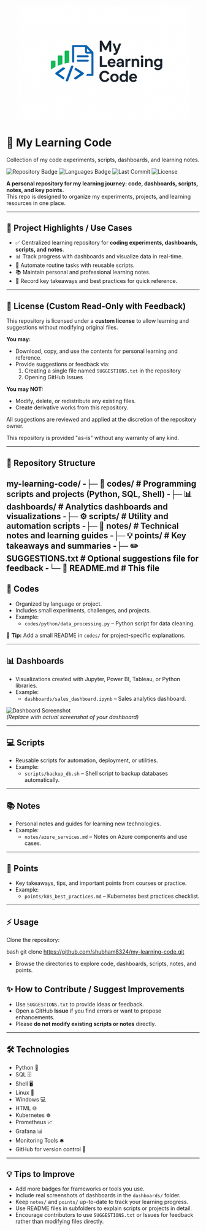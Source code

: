 <p align="center">
  <img src="/logo.png" alt="My Learning Code Logo" width="450"/>
</p>

# 🌟 My Learning Code
Collection of my code experiments, scripts, dashboards, and learning notes.

![Repository Badge](https://img.shields.io/badge/status-active-brightgreen)
![Languages Badge](https://img.shields.io/badge/languages-Python%2CSQL%2CShell-blue)
![Last Commit](https://img.shields.io/github/last-commit/shubham8324/my-learning-code)
![License](https://img.shields.io/badge/license-Custom-lightgrey)

**A personal repository for my learning journey: code, dashboards, scripts, notes, and key points.**  
This repo is designed to organize my experiments, projects, and learning resources in one place.

---

## 🚀 Project Highlights / Use Cases

- ✅ Centralized learning repository for **coding experiments, dashboards, scripts, and notes**.
- 📊 Track progress with dashboards and visualize data in real-time.
- 🔧 Automate routine tasks with reusable scripts.
- 📚 Maintain personal and professional learning notes.
- 📝 Record key takeaways and best practices for quick reference.

---

## 📜 License (Custom Read-Only with Feedback)

This repository is licensed under a **custom license** to allow learning and suggestions without modifying original files.  

**You may:**
- Download, copy, and use the contents for personal learning and reference.  
- Provide suggestions or feedback via:
  1. Creating a single file named `SUGGESTIONS.txt` in the repository  
  2. Opening GitHub Issues  

**You may NOT:**
- Modify, delete, or redistribute any existing files.  
- Create derivative works from this repository.  

All suggestions are reviewed and applied at the discretion of the repository owner.  

This repository is provided "as-is" without any warranty of any kind.

---

## 📂 Repository Structure

my-learning-code/
-├─ 🧩 codes/            # Programming scripts and projects (Python, SQL, Shell)
-├─ 📊 dashboards/       # Analytics dashboards and visualizations
-├─ ⚙️ scripts/           # Utility and automation scripts
-├─ 📖 notes/            # Technical notes and learning guides
-├─ 💡 points/           # Key takeaways and summaries
-├─ ✏️ SUGGESTIONS.txt   # Optional suggestions file for feedback
-└─ 📄 README.md         # This file
---

## 📝 Codes
- Organized by language or project.  
- Includes small experiments, challenges, and projects.  
- Example:
  - `codes/python/data_processing.py` – Python script for data cleaning.

📌 **Tip:** Add a small README in `codes/` for project-specific explanations.

---

## 📊 Dashboards
- Visualizations created with Jupyter, Power BI, Tableau, or Python libraries.  
- Example:
  - `dashboards/sales_dashboard.ipynb` – Sales analytics dashboard.

![Dashboard Screenshot](dashboards/screenshot_placeholder.png)  
*(Replace with actual screenshot of your dashboard)*

---

## 💻 Scripts
- Reusable scripts for automation, deployment, or utilities.  
- Example:
  - `scripts/backup_db.sh` – Shell script to backup databases automatically.

---

## 📚 Notes
- Personal notes and guides for learning new technologies.  
- Example:
  - `notes/azure_services.md` – Notes on Azure components and use cases.

---

## 🔑 Points
- Key takeaways, tips, and important points from courses or practice.  
- Example:
  - `points/k8s_best_practices.md` – Kubernetes best practices checklist.

---

## ⚡ Usage
Clone the repository:

bash
git clone https://github.com/shubham8324/my-learning-code.git

- Browse the directories to explore code, dashboards, scripts, notes, and points.


## ✨ How to Contribute / Suggest Improvements

- Use `SUGGESTIONS.txt` to provide ideas or feedback.
- Open a GitHub **Issue** if you find errors or want to propose enhancements.
- Please **do not modify existing scripts or notes** directly.

---

## 🛠 Technologies
- Python 🐍  
- SQL 🗄️  
- Shell 🖥️  
- Linux 🐧  
- Windows 💻  
- HTML 🌐  
- Kubernetes ☸️  
- Prometheus 📈  
- Grafana 📊  
- Monitoring Tools 🛎️  
- GitHub for version control 🔧

---

## 💡 Tips to Improve
- Add more badges for frameworks or tools you use.
- Include real screenshots of dashboards in the `dashboards/` folder.
- Keep `notes/` and `points/` up-to-date to track your learning progress.
- Use README files in subfolders to explain scripts or projects in detail.
- Encourage contributors to use `SUGGESTIONS.txt` or Issues for feedback rather than modifying files directly.
